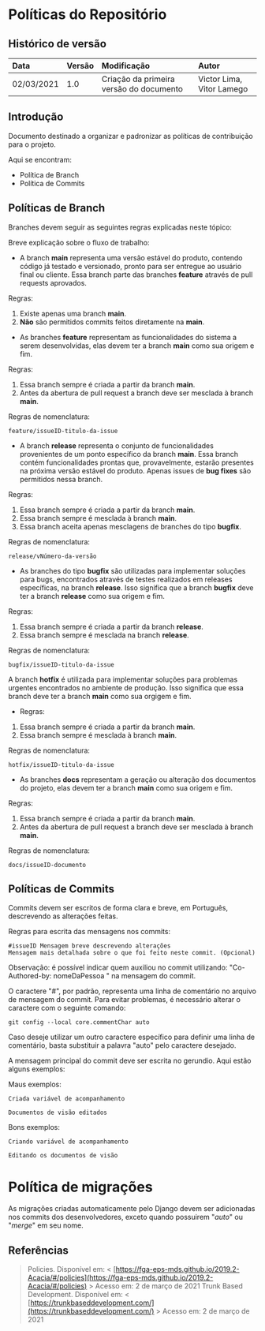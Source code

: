 # Políticas do Repositório
## Histórico de versão

| Data | Versão | Modificação | Autor |
| :- | :- | :- | :- |
| 02/03/2021 | 1.0 | Criação da primeira versão do documento | Victor Lima, Vitor Lamego |

## Introdução

Documento destinado a organizar e padronizar as políticas de contribuição para o projeto.

Aqui se encontram:

- Política de Branch
- Política de Commits

## Políticas de Branch

Branches devem seguir as seguintes regras explicadas neste tópico:

Breve explicação sobre o fluxo de trabalho:

- A branch **main** representa uma versão estável do produto, contendo código já testado e versionado, pronto para ser entregue ao usuário final ou cliente. Essa branch parte das branches **feature** através de pull requests aprovados.

Regras:

1. Existe apenas uma branch **main**.
2. **Não** são permitidos commits feitos diretamente na **main**.

- As branches **feature** representam as funcionalidades do sistema a serem desenvolvidas, elas devem ter a branch **main** como sua origem e fim.

Regras:

1. Essa branch sempre é criada a partir da branch **main**.
2. Antes da abertura de pull request a branch deve ser mesclada à branch **main**.

Regras de nomenclatura:

`feature/issueID-titulo-da-issue`

- A branch **release** representa o conjunto de funcionalidades provenientes de um ponto específico da branch **main**. Essa branch contém funcionalidades prontas que, provavelmente, estarão presentes na próxima versão estável do produto. Apenas issues de **bug fixes** são permitidos nessa branch.

Regras:

1. Essa branch sempre é criada a partir da branch **main**.
2. Essa branch sempre é mesclada à branch **main**.
3. Essa branch aceita apenas mesclagens de branches do tipo **bugfix**.

Regras de nomenclatura:

`release/vNúmero-da-versão`



- As branches do tipo **bugfix** são utilizadas para implementar soluções para bugs, encontrados através de testes realizados em releases específicas, na branch **release**. Isso significa que a branch **bugfix** deve ter a branch **release** como sua origem e fim.

Regras:

1. Essa branch sempre é criada a partir da branch **release**.
2. Essa branch sempre é mesclada na branch **release**.

Regras de nomenclatura:

`bugfix/issueID-titulo-da-issue`


A branch **hotfix** é utilizada para implementar soluções para problemas urgentes encontrados no ambiente de produção. Isso significa que essa branch deve ter a branch **main** como sua orgigem e fim.

- Regras:

1. Essa branch sempre é criada a partir da branch **main**.
2. Essa branch sempre é mesclada à branch **main**.

Regras de nomenclatura:

`hotfix/issueID-titulo-da-issue`

- As branches **docs** representam a geração ou alteração dos documentos do projeto, elas devem ter a branch **main** como sua origem e fim.

Regras:

1. Essa branch sempre é criada a partir da branch **main**.
2. Antes da abertura de pull request a branch deve ser mesclada à branch **main**.

Regras de nomenclatura:

`docs/issueID-documento`


## Políticas de Commits
Commits devem ser escritos de forma clara e breve, em Português, descrevendo as alterações feitas.

Regras para escrita das mensagens nos commits:

``` 
#issueID Mensagem breve descrevendo alterações
Mensagem mais detalhada sobre o que foi feito neste commit. (Opcional)
```
Observação: é possível indicar quem auxiliou no commit utilizando: "Co-Authored-by: nomeDaPessoa <emailDoGitHub>" na mensagem do commit.

O caractere "#", por padrão, representa uma linha de comentário no arquivo de mensagem do commit. Para evitar problemas, é necessário alterar o caractere com o seguinte comando:

`git config --local core.commentChar auto`

Caso deseje utilizar um outro caractere específico para definir uma linha de comentário, basta substituir a palavra "auto" pelo caractere desejado.

A mensagem principal do commit deve ser escrita no gerundio. Aqui estão alguns exemplos:

Maus exemplos:

`Criada variável de acompanhamento`

`Documentos de visão editados`

Bons exemplos:

`Criando variável de acompanhamento`

`Editando os documentos de visão`

# Política de migrações

As migrações criadas automaticamente pelo Django devem ser adicionadas nos commits dos desenvolvedores, exceto quando possuirem "_auto_" ou "_merge_" em seu nome.

## Referências
> Policies. Disponível em: < [https://fga-eps-mds.github.io/2019.2-Acacia/#/policies](https://fga-eps-mds.github.io/2019.2-Acacia/#/policies) > Acesso em: 2 de março de 2021
> Trunk Based Development. Disponível em: < [https://trunkbaseddevelopment.com/](https://trunkbaseddevelopment.com/) > Acesso em: 2 de março de 2021